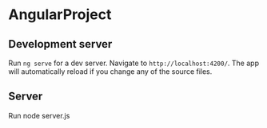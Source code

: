 # AngularProject

## Development server

Run `ng serve` for a dev server. Navigate to `http://localhost:4200/`. The app will automatically reload if you change any of the source files.

## Server

Run node server.js

